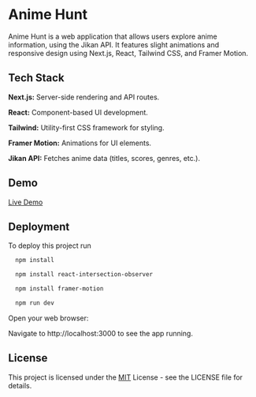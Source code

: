 
# Anime Hunt

Anime Hunt is a web application that allows users explore anime information, using the Jikan API. It features slight animations and responsive design using Next.js, React, Tailwind CSS, and Framer Motion.


## Tech Stack

**Next.js:**  Server-side rendering and API routes.
 
**React:**  Component-based UI development.

**Tailwind:** Utility-first CSS framework for styling.

**Framer Motion:** Animations for UI elements.

**Jikan API:** Fetches anime data (titles, scores, genres, etc.).




## Demo 
[Live Demo](https://anime-hunt-race.vercel.app/)
## Deployment

To deploy this project run

```bash
  npm install
```

```bash
  npm install react-intersection-observer
```

```bash
  npm install framer-motion
```

```bash
  npm run dev
```
Open your web browser:

Navigate to http://localhost:3000 to see the app running.
## License


This project is licensed under the [MIT](https://choosealicense.com/licenses/mit/) License - see the LICENSE file for details.
